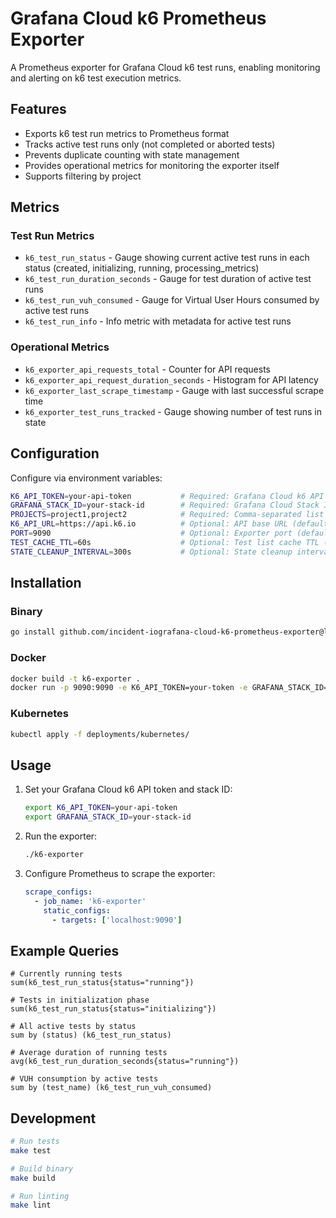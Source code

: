# Grafana Cloud k6 Prometheus Exporter

A Prometheus exporter for Grafana Cloud k6 test runs, enabling monitoring and alerting on k6 test execution metrics.

## Features

- Exports k6 test run metrics to Prometheus format
- Tracks active test runs only (not completed or aborted tests)
- Prevents duplicate counting with state management
- Provides operational metrics for monitoring the exporter itself
- Supports filtering by project

## Metrics

### Test Run Metrics

- `k6_test_run_status` - Gauge showing current active test runs in each status (created, initializing, running, processing_metrics)
- `k6_test_run_duration_seconds` - Gauge for test duration of active test runs
- `k6_test_run_vuh_consumed` - Gauge for Virtual User Hours consumed by active test runs
- `k6_test_run_info` - Info metric with metadata for active test runs

### Operational Metrics

- `k6_exporter_api_requests_total` - Counter for API requests
- `k6_exporter_api_request_duration_seconds` - Histogram for API latency
- `k6_exporter_last_scrape_timestamp` - Gauge with last successful scrape time
- `k6_exporter_test_runs_tracked` - Gauge showing number of test runs in state

## Configuration

Configure via environment variables:

```bash
K6_API_TOKEN=your-api-token           # Required: Grafana Cloud k6 API token
GRAFANA_STACK_ID=your-stack-id        # Required: Grafana Cloud Stack ID
PROJECTS=project1,project2            # Required: Comma-separated list of projects to monitor
K6_API_URL=https://api.k6.io          # Optional: API base URL (default: https://api.k6.io)
PORT=9090                             # Optional: Exporter port (default: 9090)
TEST_CACHE_TTL=60s                    # Optional: Test list cache TTL (default: 60s)
STATE_CLEANUP_INTERVAL=300s           # Optional: State cleanup interval (default: 300s)
```

## Installation

### Binary

```bash
go install github.com/incident-iografana-cloud-k6-prometheus-exporter@latest
```

### Docker

```bash
docker build -t k6-exporter .
docker run -p 9090:9090 -e K6_API_TOKEN=your-token -e GRAFANA_STACK_ID=your-stack-id k6-exporter
```

### Kubernetes

```bash
kubectl apply -f deployments/kubernetes/
```

## Usage

1. Set your Grafana Cloud k6 API token and stack ID:
   ```bash
   export K6_API_TOKEN=your-api-token
   export GRAFANA_STACK_ID=your-stack-id
   ```

2. Run the exporter:
   ```bash
   ./k6-exporter
   ```

3. Configure Prometheus to scrape the exporter:
   ```yaml
   scrape_configs:
     - job_name: 'k6-exporter'
       static_configs:
         - targets: ['localhost:9090']
   ```

## Example Queries

```promql
# Currently running tests
sum(k6_test_run_status{status="running"})

# Tests in initialization phase
sum(k6_test_run_status{status="initializing"})

# All active tests by status
sum by (status) (k6_test_run_status)

# Average duration of running tests
avg(k6_test_run_duration_seconds{status="running"})

# VUH consumption by active tests
sum by (test_name) (k6_test_run_vuh_consumed)
```

## Development

```bash
# Run tests
make test

# Build binary
make build

# Run linting
make lint
```
